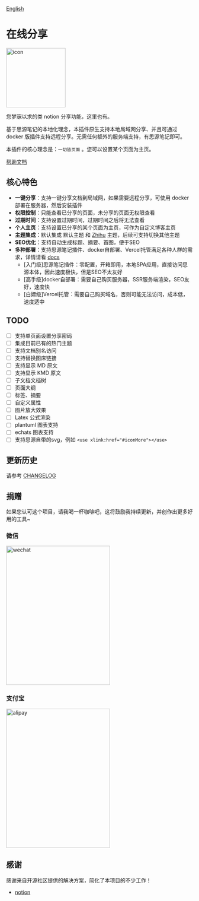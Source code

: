 [English](README.md)

# 在线分享

<img src="https://ghproxy.com/https://github.com/terwer/siyuan-plugin-blog/blob/main/icon.png" width="160" height="160" alt="icon">

您梦寐以求的类 notion 分享功能，这里也有。

基于思源笔记的本地化理念，本插件原生支持本地局域网分享、并且可通过 docker 版插件支持远程分享。无需任何额外的服务端支持，有思源笔记即可。

本插件的核心理念是：`一切皆页面` 。您可以设置某个页面为主页。

[帮助文档](https://blog.terwer.space/s/20230621001422-xsimx5v)

## 核心特色

- **一键分享**：支持一键分享文档到局域网，如果需要远程分享，可使用 docker 部署在服务器，然后安装插件
- **权限控制**：只能查看已分享的页面，未分享的页面无权限查看
- **过期时间**：支持设置过期时间，过期时间之后将无法查看
- **个人主页**：支持设置已分享的某个页面为主页，可作为自定义博客主页
- **主题集成**：默认集成 默认主题 和 [Zhihu](https://github.com/terwer/siyuan-theme-zhihu) 主题，后续可支持切换其他主题
- **SEO优化**：支持自动生成标题、摘要、首图，便于SEO
- **多种部署**：支持思源笔记插件、docker自部署、Vercel托管满足各种人群的需求，详情请看 [docs](https://blog.terwer.space/s/20230621001422-xsimx5v)
  - [入门级]思源笔记插件：零配置，开箱即用，本地SPA应用，直接访问思源本体，因此速度极快，但是SEO不太友好
  - [高手级]docker自部署：需要自己购买服务器，SSR服务端渲染，SEO友好，速度快
  - [白嫖级]Vercel托管：需要自己购买域名，否则可能无法访问，成本低，速度适中

## TODO

- [ ] 支持单页面设置分享密码
- [ ] 集成目前已有的热门主题
- [ ] 支持文档别名访问
- [ ] 支持替换图床链接
- [ ] 支持显示 MD 原文
- [ ] 支持显示 KMD 原文
- [ ] 子文档文档树
- [ ] 页面大纲
- [ ] 标签、摘要
- [ ] 自定义属性
- [ ] 图片放大效果
- [ ] Latex 公式渲染
- [ ] plantuml 图表支持
- [ ] echats 图表支持
- [ ] 支持思源自带的svg，例如 `<use xlink:href="#iconMore"></use>`

## 更新历史

请参考 [CHANGELOG](https://github.com/terwer/siyuan-plugin-blog/blob/main/CHANGELOG.md)

## 捐赠

如果您认可这个项目，请我喝一杯咖啡吧，这将鼓励我持续更新，并创作出更多好用的工具~

### 微信

<div>
<img src="https://static-rs-terwer.oss-cn-beijing.aliyuncs.com/donate/wechat.jpg" alt="wechat" style="width:280px;height:375px;" />
</div>

### 支付宝

<div>
<img src="https://static-rs-terwer.oss-cn-beijing.aliyuncs.com/donate/alipay.jpg" alt="alipay" style="width:280px;height:375px;" />
</div>

## 感谢

感谢来自开源社区提供的解决方案，简化了本项目的不少工作！

- [notion](https://notion.so)